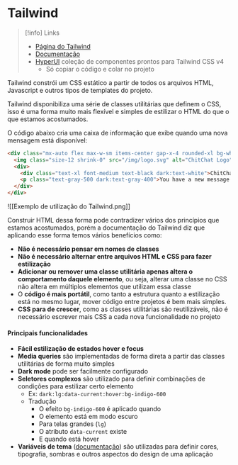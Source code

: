 # Tailwind

> [!info] Links
> - [Página do Tailwind](https://tailwindcss.com/)
> - [Documentação](https://tailwindcss.com/docs/installation/using-vite)
> - [HyperUI](https://www.hyperui.dev/) coleção de componentes prontos para Tailwind CSS v4
> 	- Só copiar o código e colar no projeto

Tailwind constrói um CSS estático a partir de todos os arquivos HTML, Javascript e outros tipos de templates do projeto.

Tailwind disponibiliza uma série de classes utilitárias que definem o CSS, isso é uma forma muito mais flexível e simples de estilizar o HTML do que o que estamos acostumados.

O código abaixo cria uma caixa de informação que exibe quando uma nova mensagem está disponível:

```html
<div class="mx-auto flex max-w-sm items-center gap-x-4 rounded-xl bg-white p-6 shadow-lg outline outline-black/5 dark:bg-slate-800 dark:shadow-none dark:-outline-offset-1 dark:outline-white/10">
  <img class="size-12 shrink-0" src="/img/logo.svg" alt="ChitChat Logo" />
  <div>
    <div class="text-xl font-medium text-black dark:text-white">ChitChat</div>
    <p class="text-gray-500 dark:text-gray-400">You have a new message!</p>
  </div>
</div>
```

![[Exemplo de utilização do Tailwind.png]]

Construir HTML dessa forma pode contradizer vários dos princípios que estamos acostumados, porém a documentação do Tailwind diz que aplicando esse forma temos vários benefícios como:

- **Não é necessário pensar em nomes de classes**
- **Não é necessário alternar entre arquivos HTML e CSS para fazer estilização**
- **Adicionar ou remover uma classe utilitária apenas altera o comportamento daquele elemento**, ou seja, alterar uma classe no CSS não altera em múltiplos elementos que utilizam essa classe
- O **código é mais portátil**, como tanto a estrutura quanto a estilização está no mesmo lugar, mover código entre projetos é bem mais simples.
- **CSS para de crescer**, como as classes utilitárias são reutilizáveis, não é necessário escrever mais CSS a cada nova funcionalidade no projeto

#### Principais funcionalidades

- **Fácil estilização de estados hover e focus** 
- **Media queries** são implementadas de forma direta a partir das classes utilitárias de forma muito simples
- **Dark mode** pode ser facilmente configurado
- **Seletores complexos** são utilizado para definir combinações de condições para estilizar certo elemento
	- Ex: `dark:lg:data-current:hover:bg-indigo-600`
	 - Tradução
		 - O efeito `bg-indigo-600` é aplicado quando
		 - O elemento está em modo escuro
		 - Para telas grandes (`lg`)
		 - O atributo `data-current` existe
		 - E quando está hover
- **Variáveis de tema** ([documentação](https://tailwindcss.com/docs/theme)) são utilizadas para definir cores, tipografia, sombras e outros aspectos do design de uma aplicação